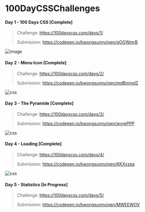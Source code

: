 # 100DayCSSChallenges

#### Day 1 - 100 Days CSS [Complete]
> Challenge: https://100dayscss.com/days/1/
> 
> Submission: https://codepen.io/kwongsunny/pen/gOGWmrB
> 
![image](https://user-images.githubusercontent.com/26192840/146597968-4979fbcd-943a-4aa8-bd16-50e3ffabe6be.png)

#### Day 2 - Menu Icon [Complete]
> Challenge: https://100dayscss.com/days/2/
> 
> Submission: https://codepen.io/kwongsunny/pen/mdBmmdZ
> 
![css](https://user-images.githubusercontent.com/26192840/146654877-a418709f-1373-4ede-853c-54d969aa0754.gif)

#### Day 3 - The Pyramide [Complete]
> Challenge: https://100dayscss.com/days/3/
> 
> Submission: https://codepen.io/kwongsunny/pen/wvrePPP
> 
![css](https://user-images.githubusercontent.com/26192840/146692638-b00c911e-b624-411a-ab00-931c995c3325.gif)

#### Day 4 - Loading [Complete]
> Challenge: https://100dayscss.com/days/4/
> 
> Submission: https://codepen.io/kwongsunny/pen/KKXvzea
> 
![css](https://user-images.githubusercontent.com/26192840/146857346-19925fa3-1ef4-484f-87b8-59b1bab8abc6.gif)

#### Day 5 - Statistics [In Progress]
> Challenge: https://100dayscss.com/days/5/
> 
> Submission: https://codepen.io/kwongsunny/pen/MWEEWOV
